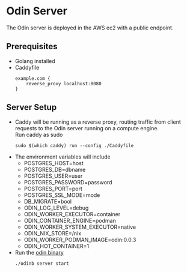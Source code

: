 # Odin Server
The Odin server is deployed in the AWS ec2 with a public endpoint. 

## Prerequisites
- Golang installed
- Caddyfile
    ```
    example.com {  
        reverse_proxy localhost:8080  
    }
    ```

## Server Setup 
- Caddy will be running as a reverse proxy, routing traffic from client requests to the Odin server running on a compute engine.  
  Run caddy as sudo 
  ```
  sudo $(which caddy) run --config ./Caddyfile
  ```
- The environment variables will include 
    * POSTGRES_HOST=host
    * POSTGRES_DB=dbname
    * POSTGRES_USER=user
    * POSTGRES_PASSWORD=password
    * POSTGRES_PORT=port
    * POSTGRES_SSL_MODE=mode
    * DB_MIGRATE=bool 
    * ODIN_LOG_LEVEL=debug
    * ODIN_WORKER_EXECUTOR=container
    * ODIN_CONTAINER_ENGINE=podman
    * ODIN_WORKER_SYSTEM_EXECUTOR=native
    * ODIN_NIX_STORE=/nix
    * ODIN_WORKER_PODMAN_IMAGE=odin:0.0.3
    * ODIN_HOT_CONTAINER=1
- Run the [odin binary](https://valnix-stage-bucket.s3.amazonaws.com/odinb) 
  ```
  ./odinb server start
  ```
